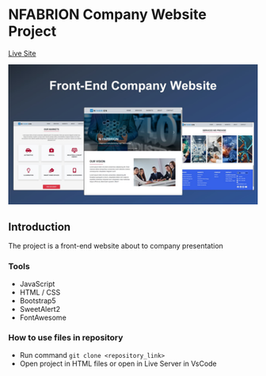 # NFABRION Company Website Project

[Live Site](https://nfabrion-company.onrender.com/)


![Image](/nfabrion_img.jpg)

## Introduction
The project is a front-end website about to company presentation

### Tools
* JavaScript
* HTML / CSS
* Bootstrap5
* SweetAlert2
* FontAwesome

### How to use files in repository
* Run command `git clone <repository_link>`
* Open project in HTML files or open in Live Server in VsCode
